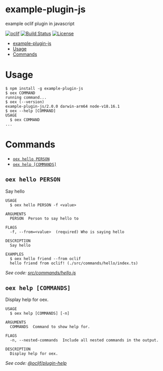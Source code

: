 # example-plugin-js

example oclif plugin in javascript

[![oclif](https://img.shields.io/badge/cli-oclif-brightgreen.svg)](https://oclif.io)
[![Build Status](https://github.com/montalvomiguelo/example-plugin-js/workflows/CI/badge.svg)](https://github.com/montalvomiguelo/example-plugin-js/actions)
[![License](https://img.shields.io/npm/l/@oclif/example-plugin-js.svg)](https://github.com/oclif/example-plugin-js/blob/master/package.json)

<!-- toc -->
* [example-plugin-js](#example-plugin-js)
* [Usage](#usage)
* [Commands](#commands)
<!-- tocstop -->

# Usage

<!-- usage -->
```sh-session
$ npm install -g example-plugin-js
$ oex COMMAND
running command...
$ oex (--version)
example-plugin-js/2.0.0 darwin-arm64 node-v18.16.1
$ oex --help [COMMAND]
USAGE
  $ oex COMMAND
...
```
<!-- usagestop -->

# Commands

<!-- commands -->
* [`oex hello PERSON`](#oex-hello-person)
* [`oex help [COMMANDS]`](#oex-help-commands)

## `oex hello PERSON`

Say hello

```
USAGE
  $ oex hello PERSON -f <value>

ARGUMENTS
  PERSON  Person to say hello to

FLAGS
  -f, --from=<value>  (required) Who is saying hello

DESCRIPTION
  Say hello

EXAMPLES
  $ oex hello friend --from oclif
  hello friend from oclif! (./src/commands/hello/index.ts)
```

_See code: [src/commands/hello.js](https://github.com/oclif/example-plugin-js/blob/v2.0.0/src/commands/hello.js)_

## `oex help [COMMANDS]`

Display help for oex.

```
USAGE
  $ oex help [COMMANDS] [-n]

ARGUMENTS
  COMMANDS  Command to show help for.

FLAGS
  -n, --nested-commands  Include all nested commands in the output.

DESCRIPTION
  Display help for oex.
```

_See code: [@oclif/plugin-help](https://github.com/oclif/plugin-help/blob/v5.2.18/src/commands/help.ts)_
<!-- commandsstop -->

